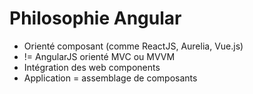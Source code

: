 # Philosophie Angular

- Orienté composant (comme ReactJS, Aurelia, Vue.js)
- != AngularJS orienté MVC ou MVVM
- Intégration des web components
- Application = assemblage de composants

